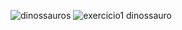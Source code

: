 ![dinossauros](https://github.com/simoneaamaral/sql-dinossauros/assets/124740827/67ef780f-7e3f-4aa5-966b-b7457f8909dc)
![exercicio1 dinossauro](https://github.com/simoneaamaral/sql-dinossauros/assets/124740827/e5bd61ad-7137-42c5-898b-16a468052b96)
